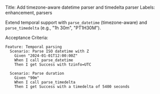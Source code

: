 Title: Add timezone-aware datetime parser and timedelta parser
Labels: enhancement, parsers

Extend temporal support with `parse_datetime` (timezone-aware) and `parse_timedelta` (e.g., "1h 30m", "PT1H30M").

Acceptance Criteria:
```gherkin
Feature: Temporal parsing
  Scenario: Parse ISO datetime with Z
    Given "2024-01-01T12:00:00Z"
    When I call parse_datetime
    Then I get Success with tzinfo=UTC

  Scenario: Parse duration
    Given "90m"
    When I call parse_timedelta
    Then I get Success with a timedelta of 5400 seconds
```